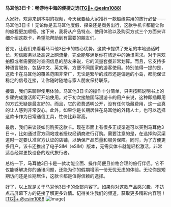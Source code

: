 **马耳他3日卡：畅游地中海的便捷之选[[TG💪+ @esim1088](https://t.me/s/esim1088)]**

大家好，欢迎来到本期的视频，今天我要给大家推荐一款超级实用的旅行必备——马耳他3日卡！无论你是去马耳他度假、探亲还是商务出行，这款手机卡都能让你的旅程更加顺畅。接下来，我将从产品特点、使用体验以及购买方式三个方面来详细介绍这款卡，希望能帮助到有需要的朋友们。

首先，让我们来看看马耳他3日卡的核心优势。这款卡提供了充足的本地通话时长、短信服务以及高速上网流量，完全能够满足你在旅途中的通讯需求。对于喜欢拍照或者需要随时查阅信息的朋友来说，它的流量套餐非常划算。而且，它支持多种语言服务，包括中文、英文等，方便不同国家的游客使用。特别值得一提的是，这款卡在马耳他的覆盖范围非常广，无论是繁华的城市还是偏远的小岛，都能保证稳定的信号连接，让你随时随地与家人朋友保持联系。

接着，我们来聊聊使用体验。马耳他3日卡的操作十分简单，只需按照说明书上的步骤完成激活即可开始使用。对于初次接触国际漫游卡的用户来说，这种即插即用的方式无疑是最友好的。而且，它的资费透明公开，没有任何隐藏费用，这一点真的让人感到非常安心。此外，如果你是长期居住在马耳他的外籍人士，也可以选择这款卡作为日常通信工具，性价比非常高。

最后，我们来谈谈如何购买这款卡。现在市面上有很多正规渠道可以买到马耳他3日卡，比如通过官方网站或者授权经销商进行订购。需要注意的是，在选择购买渠道时一定要认准官方认证的店铺，以确保产品质量和服务保障。同时，为了方便更多用户，该卡还推出了电子SIM（eSIM）版本，无需实体卡就能轻松激活，非常适合经常更换设备的现代旅行者。

总结一下，马耳他3日卡是一款功能全面、操作简便且价格合理的旅行伴侣。它不仅能够解决你的通讯问题，还能为你的假期增添一份无忧无虑的体验。无论你是短期访问还是长期居住，这款卡都是值得信赖的选择。

好了，以上就是关于马耳他3日卡的全部内容了。如果你对这款产品感兴趣，不妨点击屏幕下方的链接了解更多详情。记得关注我们的频道，获取更多精彩内容哦！[[TG💪+ @esim1088](https://t.me/s/esim1088) ![Image](https://i.postimg.cc/4NQfJmqS/Snipaste-2025-05-13-00-14-12.png)]
